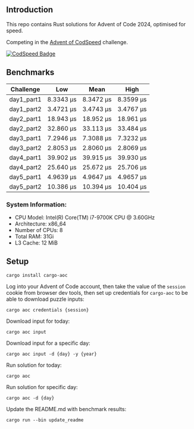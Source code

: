 ## Introduction

This repo contains Rust solutions for Advent of Code 2024, optimised for speed.

Competing in the [Advent of CodSpeed](https://codspeed.io/advent/) challenge.

[![CodSpeed Badge](https://img.shields.io/endpoint?url=https://codspeed.io/badge.json)](https://codspeed.io/KasparasMasiukas/advent-of-code-2024)

## Benchmarks

<!-- BENCHMARK RESULTS START -->
| Challenge       | Low         | Mean        | High        |
|-----------------|-------------|-------------|-------------|
| day1_part1      | 8.3343 µs   | 8.3472 µs   | 8.3599 µs   |
| day1_part2      | 3.4721 µs   | 3.4743 µs   | 3.4767 µs   |
| day2_part1      | 18.943 µs   | 18.952 µs   | 18.961 µs   |
| day2_part2      | 32.860 µs   | 33.113 µs   | 33.484 µs   |
| day3_part1      | 7.2946 µs   | 7.3088 µs   | 7.3232 µs   |
| day3_part2      | 2.8053 µs   | 2.8060 µs   | 2.8069 µs   |
| day4_part1      | 39.902 µs   | 39.915 µs   | 39.930 µs   |
| day4_part2      | 25.640 µs   | 25.672 µs   | 25.706 µs   |
| day5_part1      | 4.9639 µs   | 4.9647 µs   | 4.9657 µs   |
| day5_part2      | 10.386 µs   | 10.394 µs   | 10.404 µs   |

<!-- BENCHMARK RESULTS END -->

### System Information:
* CPU Model: Intel(R) Core(TM) i7-9700K CPU @ 3.60GHz
* Architecture: x86_64
* Number of CPUs: 8
* Total RAM: 31Gi
* L3 Cache: 12 MiB

## Setup

```shell
cargo install cargo-aoc
```

Log into your Advent of Code account, then take the value of the `session` cookie from browser dev
tools, then set up credentials for `cargo-aoc` to be able to download puzzle inputs:

```shell
cargo aoc credentials {session}
```

Download input for today:

```shell
cargo aoc input
```

Download input for a specific day:

```shell
cargo aoc input -d {day} -y {year}
```

Run solution for today:

```shell
cargo aoc
```

Run solution for specific day:

```shell
cargo aoc -d {day}
```

Update the README.md with benchmark results:

```shell
cargo run --bin update_readme
```
